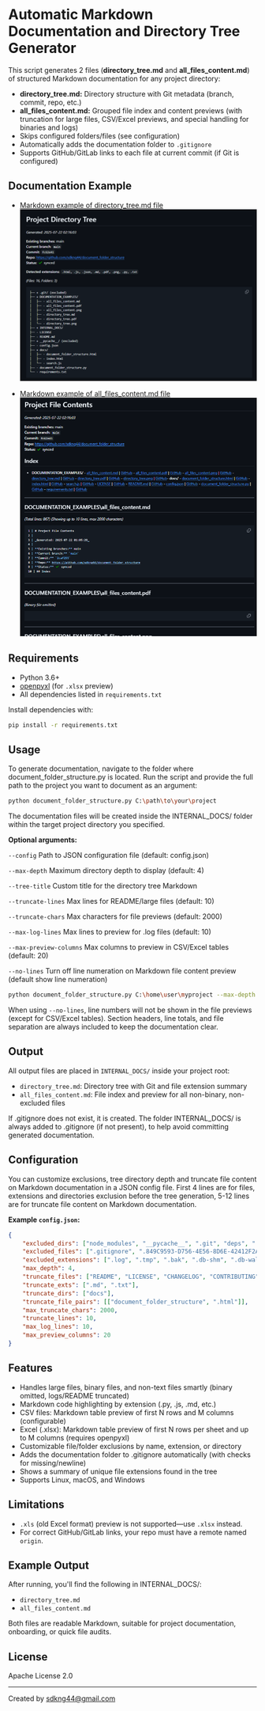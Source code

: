 # **Automatic Markdown Documentation and Directory Tree Generator**

This script generates 2 files (**directory_tree.md** and **all_files_content.md**) of structured Markdown documentation for any project directory:

- **directory_tree.md:** Directory structure with Git metadata (branch, commit, repo, etc.)
- **all_files_content.md:** Grouped file index and content previews (with truncation for large files, CSV/Excel previews, and special handling for binaries and logs)
- Skips configured folders/files (see configuration)
- Automatically adds the documentation folder to `.gitignore`
- Supports GitHub/GitLab links to each file at current commit (if Git is configured)


## Documentation Example

- [Markdown example of directory_tree.md file](https://github.com/sdkng44/document-folder-structure/blob/main/DOCUMENTATION_EXAMPLES/directory_tree.md)
  ![Preview](https://raw.githubusercontent.com/sdkng44/document-folder-structure/main/DOCUMENTATION_EXAMPLES/directory_tree.png)

- [Markdown example of all_files_content.md file](https://github.com/sdkng44/document-folder-structure/blob/main/DOCUMENTATION_EXAMPLES/all_files_content.md)
  ![Preview](https://raw.githubusercontent.com/sdkng44/document-folder-structure/main/DOCUMENTATION_EXAMPLES/all_files_content.png)


## Requirements

- Python 3.6+
- [openpyxl](https://pypi.org/project/openpyxl/) (for `.xlsx` preview)
- All dependencies listed in `requirements.txt`


Install dependencies with:

```sh
pip install -r requirements.txt
```

## Usage

To generate documentation, navigate to the folder where document_folder_structure.py is located.
Run the script and provide the full path to the project you want to document as an argument:

```sh
python document_folder_structure.py C:\path\to\your\project
```

The documentation files will be created inside the INTERNAL_DOCS/ folder within the target project directory you specified.


**Optional arguments:**

`--config`	Path to JSON configuration file (default: config.json)

`--max-depth`	Maximum directory depth to display (default: 4)

`--tree-title`	Custom title for the directory tree Markdown

`--truncate-lines`	Max lines for README/large files (default: 10)

`--truncate-chars`	Max characters for file previews (default: 2000)

`--max-log-lines`	Max lines to preview for .log files (default: 10)

`--max-preview-columns`	Max columns to preview in CSV/Excel tables (default: 20)

`--no-lines`	Turn off line numeration on Markdown file content preview (default show line numeration)


```sh
python document_folder_structure.py C:\home\user\myproject --max-depth 3 --truncate-lines 8 --max-preview-columns 15 --no-lines
```

When using `--no-lines`, line numbers will not be shown in the file previews (except for CSV/Excel tables).
Section headers, line totals, and file separation are always included to keep the documentation clear.


## Output

All output files are placed in `INTERNAL_DOCS/` inside your project root:

- `directory_tree.md`: Directory tree with Git and file extension summary
- `all_files_content.md`: File index and preview for all non-binary, non-excluded files

If .gitignore does not exist, it is created. The folder INTERNAL_DOCS/ is always added to .gitignore (if not present), to help avoid committing generated documentation.


## Configuration

You can customize exclusions, tree directory depth and truncate file content on Markdown documentation in a JSON config file.
First 4 lines are for files, extensions and directories exclusion before the tree generation, 5-12 lines are for truncate file content on Markdown documentation.

**Example `config.json`:**

```json
{
    "excluded_dirs": ["node_modules", "__pycache__", ".git", "deps", ".fingerprint", "build", "incremental"],
    "excluded_files": [".gitignore", ".849C9593-D756-4E56-8D6E-42412F2A707B"],
    "excluded_extensions": [".log", ".tmp", ".bak", ".db-shm", ".db-wal", ".npmrc", ".prettierignore", ".prettierrc"],
    "max_depth": 4,
    "truncate_files": ["README", "LICENSE", "CHANGELOG", "CONTRIBUTING", "SECURITY"],
    "truncate_exts": [".md", ".txt"],
    "truncate_dirs": ["docs"],
    "truncate_file_pairs": [["document_folder_structure", ".html"]],
    "max_truncate_chars": 2000,
    "truncate_lines": 10,
    "max_log_lines": 10,
	"max_preview_columns": 20
}
```


## Features

- Handles large files, binary files, and non-text files smartly (binary omitted, logs/README truncated)
- Markdown code highlighting by extension (.py, .js, .md, etc.)
- CSV files: Markdown table preview of first N rows and M columns (configurable)
- Excel (.xlsx): Markdown table preview of first N rows per sheet and up to M columns (requires openpyxl)
- Customizable file/folder exclusions by name, extension, or directory
- Adds the documentation folder to .gitignore automatically (with checks for missing/newline)
- Shows a summary of unique file extensions found in the tree
- Supports Linux, macOS, and Windows



## Limitations

- `.xls` (old Excel format) preview is not supported—use `.xlsx` instead.
- For correct GitHub/GitLab links, your repo must have a remote named `origin`.


## Example Output

After running, you'll find the following in INTERNAL_DOCS/:

- `directory_tree.md`
- `all_files_content.md`

Both files are readable Markdown, suitable for project documentation, onboarding, or quick file audits.


## License

Apache License 2.0

---

Created by sdkng44@gmail.com

